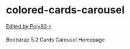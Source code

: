 # colored-cards-carousel

[Edited by Poly80 ⚡️](https://stackblitz.com/edit/ndaare)

Bootstrap 5.2 Cards Carousel Homepage